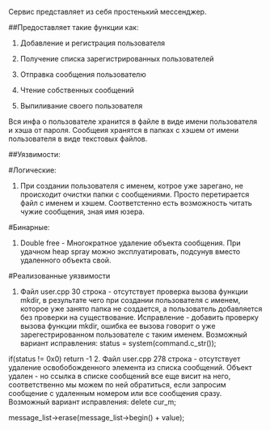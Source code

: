 Сервис представляет из себя простенький мессенджер. 

##Предоставляет такие функции как:

1.	 Добавление и регистрация пользователя

2.	Получение списка зарегистрированных пользователей

3.	Отправка сообщения пользователю

4.	Чтение собственных сообщений

5.	Выпиливание своего пользователя

Вся инфа о пользователе хранится в файле в виде имени пользователя и хэша от пароля. Сообщеия хранятся в папках с хэшем от имени пользователя в виде текстовых файлов.


##Уязвимости:

#Логические:

1.	При создании пользователя с именем, котрое уже зарегано, не происходит очистки папки с сообщениями. Просто перетирается файл с именем и хэшем. Соответстенно есть возможность читать чужие сообщения, зная имя юзера.

#Бинарные:

1.	Double free - Многократное удаление объекта сообщения. При удачном heap spray можно эксплуатировать, подсунув вместо удаленного объекта свой.

#Реализованные уязвимости
1.	Файл user.cpp 30 строка - отсутствует проверка вызова функции mkdir, в результате чего при создании пользователя с именем, которое уже занято папка не создается, а пользователь добавляется без проверки на существование. Исправление - добавить проверку вызова функции mkdir, ошибка ее вызова говорит о уже зарегестрированном пользователе с таким именем.
Возможный вариант исправления:
status = system(command.c_str());
    
if(status != 0x0)
    return -1
2.	Файл user.cpp 278 строка - отсутствует удаление освобобожденного элемента из списка сообщений. Объект удален - но ссылка в списке сообщений все еще висит на него, соответственно мы можем по ней обратиться, если запросим сообщение с удаленным номером или все сообщения сразу.
Возможный вариант исправления:
delete cur_m;
        
message_list->erase(message_list->begin() + value);
